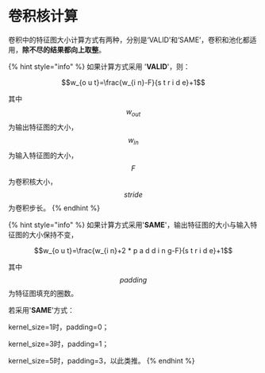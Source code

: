 # 卷积核计算

&#x20;卷积中的特征图大小计算方式有两种，分别是‘VALID’和‘SAME’，卷积和池化都适用，**除不尽的结果都向上取整**。

{% hint style="info" %}
如果计算方式采用 '**VALID**'，则：

&#x20;$$w_{o u t}=\frac{w_{i n}-F}{s t r i d e}+1$$&#x20;

&#x20;其中 $$w_{o u t}$$ 为输出特征图的大小， $$w_{in}$$ 为输入特征图的大小， $$F$$ 为卷积核大小， $$stride$$ 为卷积步长。
{% endhint %}

{% hint style="info" %}
如果计算方式采用'**SAME**'，输出特征图的大小与输入特征图的大小保持不变，

$$w_{o u t}=\frac{w_{i n}+2 * p a d d i n g-F}{s t r i d e}+1$$&#x20;

其中 $$padding$$ 为特征图填充的圈数。

若采用'**SAME**'方式：

kernel\_size=1时，padding=0；

kernel\_size=3时，padding=1；

kernel\_size=5时，padding=3，以此类推。
{% endhint %}

















